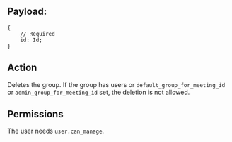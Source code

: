 ## Payload:
```
{
    // Required
    id: Id;
}
```

## Action
Deletes the group. If the group has users or `default_group_for_meeting_id` or `admin_group_for_meeting_id` set, the deletion is not allowed.

## Permissions
The user needs `user.can_manage`.
